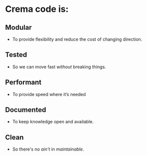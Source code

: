 # Crema code is:

## Modular

* To provide flexibility and reduce the cost of changing direction.

## Tested

* So we can move fast _without_ breaking things.

## Performant

* To provide speed where it’s needed​

## Documented

* To keep knowledge open and available.

## Clean

* So there's no _ain't_ in _maintainable_.

